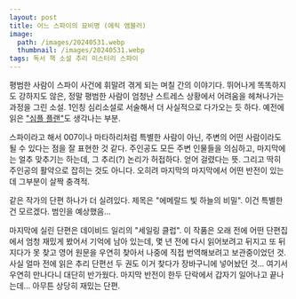 ```yaml
---
layout: post
title: 어느 스파이의 묘비명 (에릭 앰블러)
image:
  path: /images/20240531.webp
  thumbnail: /images/20240531.webp
tags: 독서 책 소설 추리 미스터리 스파이
---
```

평범한 사람이 스파이 사건에 휘말려 겪게 되는 며칠 간의 이야기다. 뛰어나게 똑똑하지도 강하지도 않은, 정말 평범한 사람이 엄청난 스트레스 상황에서 어려움을 헤쳐나가는 과정을 그린 소설. 1인칭 심리소설로 서술해서 더 사실적으로 다가오는 듯 하다. 예전에 읽은 ["심플 플랜"](https://huginnmn.github.io/%EC%8B%AC%ED%94%8C-%ED%94%8C%EB%9E%9C/)도 생각나는 부분.

스파이라고 해서 007이나 마타하리처럼 특별한 사람이 아닌, 주변의 어떤 사람이라도 될 수 있다는 점을 잘 표현한 것 같다. 주인공도 모든 주변 인물들을 의심하고, 마지막에는 얼추 맞추기는 하는데, 그 추리(?) 논리가 허접하다. 얻어 걸렸다는 뜻. 그리고 딱히 주인공의 활약으로 잡히는 것도 아니다. 오히려 마지막의 마지막에서 어떤 반전이 있는데 그부분이 살짝 충격적.

같은 작가의 단편 하나가 더 실려있다. 제목은 "에메랄드 빛 하늘의 비밀". 이건 특별한 건 모르겠다. 범인을 예상했음...

마지막에 실린 단편은 데이비드 일리의 "세일링 클럽". 이 작품은 오래 전에 어떤 단편집에서 엄청 재밌게 봤어서 기억에 남아 있는데, 몇 년 전에 다시 읽어보려고 뒤지고 또 뒤지다가 못 찾고 영어 원문을 우연히 찾아서 나중에 직접 번역해보려고 보관중이었던 것. 사실 얼마 전에 읽은 추리 단편선 두 권도 이거 찾다가 장바구니에 넣어놨던 것... 여기서 우연히 만나다니 대단히 반가웠다. 마지막 반전이 한두 단락에서 갑자기 일어나고 끝나는데... 아무튼 상당히 재밌는 단편.
